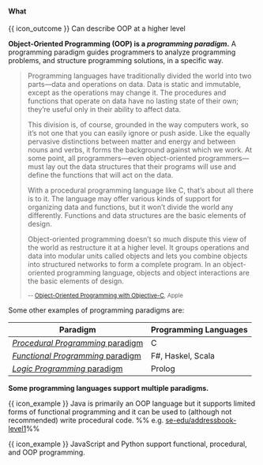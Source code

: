 <div id="title">

#### What

</div>

<span id="prereqs"></span>

<span id="outcomes">{{ icon_outcome }} Can describe OOP at a higher level</span>

<div id="body">

**Object-Oriented Programming (OOP) is a _programming paradigm_.** A programming paradigm guides programmers to analyze programming problems, and structure programming solutions, in a specific way. 

> Programming languages have traditionally divided the world into two parts—data and operations on data. Data is static and immutable, except as the operations may change it. The procedures and functions that operate on data have no lasting state of their own; they’re useful only in their ability to affect data.
>
> This division is, of course, grounded in the way computers work, so it’s not one that you can easily ignore or push aside. Like the equally pervasive distinctions between matter and energy and between nouns and verbs, it forms the background against which we work. At some point, all programmers—even object-oriented programmers—must lay out the data structures that their programs will use and define the functions that will act on the data.
>
> With a procedural programming language like C, that’s about all there is to it. The language may offer various kinds of support for organizing data and functions, but it won’t divide the world any differently. Functions and data structures are the basic elements of design.
>
> Object-oriented programming doesn’t so much dispute this view of the world as restructure it at a higher level. It groups operations and data into modular units called objects and lets you combine objects into structured networks to form a complete program. In an object-oriented programming language, objects and object interactions are the basic elements of design.
>
> <sub>-- [Object-Oriented Programming with Objective-C](https://developer.apple.com/library/content/documentation/Cocoa/Conceptual/OOP_ObjC/), Apple</sub>

Some other examples of programming paradigms are:

Paradigm | Programming Languages
-------- | ---------------------
[_Procedural Programming_ paradigm](https://en.wikipedia.org/wiki/Procedural_programming)| C
[_Functional Programming_ paradigm](https://en.wikipedia.org/wiki/Functional_programming)| F#, Haskel, Scala
[_Logic Programming_ paradigm](https://en.wikipedia.org/wiki/Logic_programming) | Prolog

**Some programming languages support multiple paradigms.**

<tip-box> 

{{ icon_example }} Java is primarily an OOP language but it supports limited forms of functional programming and it can be used to (although not recommended) write procedural code. %%&nbsp;e.g. [se-edu/addressbook-level1](https://github.com/se-edu/addressbook-level1)%%

{{ icon_example }} JavaScript and Python support functional, procedural, and OOP programming.

</tip-box>

</div>

<div id="extras">

<include src="exercises.md" />

</div>